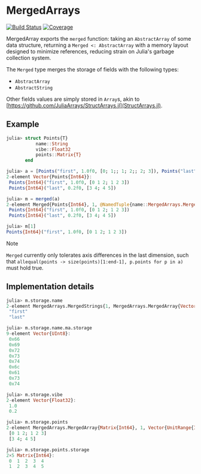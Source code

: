 # MergedArrays

[![Build Status](https://github.com/MurrellGroup/MergedArrays.jl/actions/workflows/CI.yml/badge.svg?branch=main)](https://github.com/MurrellGroup/MergedArrays.jl/actions/workflows/CI.yml?query=branch%3Amain)
[![Coverage](https://codecov.io/gh/MurrellGroup/MergedArrays.jl/branch/main/graph/badge.svg)](https://codecov.io/gh/MurrellGroup/MergedArrays.jl)

MergedArray exports the `merged` function: taking an `AbstractArray` of some data structure, returning a `Merged <: AbstractArray` with a memory layout designed to minimize references, reducing strain on Julia's garbage collection system.

The `Merged` type merges the storage of fields with the following types:
- `AbstractArray`
- `AbstractString`

Other fields values are simply stored in `Array`s, akin to [https://github.com/JuliaArrays/StructArrays.jl](StructArrays.jl).

## Example

```julia
julia> struct Points{T}
           name::String
           vibe::Float32
           points::Matrix{T}
       end

julia> a = [Points("first", 1.0f0, [0; 1;; 1; 2;; 2; 3]), Points("last", 0.2f0, [3; 4;; 4; 5])]
2-element Vector{Points{Int64}}:
 Points{Int64}("first", 1.0f0, [0 1 2; 1 2 3])
 Points{Int64}("last", 0.2f0, [3 4; 4 5])

julia> m = merged(a)
2-element Merged{Points{Int64}, 1, @NamedTuple{name::MergedArrays.MergedStrings{1, MergedArrays.MergedArray{Vector{UInt8}, 1, Vector{UnitRange{Int64}}}}, vibe::Vector{Float32}, points::MergedArrays.MergedArray{Matrix{Int64}, 1, Vector{UnitRange{Int64}}}}, UnionAll}:
 Points{Int64}("first", 1.0f0, [0 1 2; 1 2 3])
 Points{Int64}("last", 0.2f0, [3 4; 4 5])

julia> m[1]
Points{Int64}("first", 1.0f0, [0 1 2; 1 2 3])
```

> [!NOTE]
> `Merged` currently only tolerates axis differences in the last dimension, such that `allequal(points -> size(points)[1:end-1], p.points for p in a)` must hold true.

## Implementation details

```julia
julia> m.storage.name
2-element MergedArrays.MergedStrings{1, MergedArrays.MergedArray{Vector{UInt8}, 1, Vector{UnitRange{Int64}}}}:
 "first"
 "last"

julia> m.storage.name.ma.storage
9-element Vector{UInt8}:
 0x66
 0x69
 0x72
 0x73
 0x74
 0x6c
 0x61
 0x73
 0x74

julia> m.storage.vibe
2-element Vector{Float32}:
 1.0
 0.2

julia> m.storage.points
2-element MergedArrays.MergedArray{Matrix{Int64}, 1, Vector{UnitRange{Int64}}}:
 [0 1 2; 1 2 3]
 [3 4; 4 5]

julia> m.storage.points.storage
2×5 Matrix{Int64}:
 0  1  2  3  4
 1  2  3  4  5
```